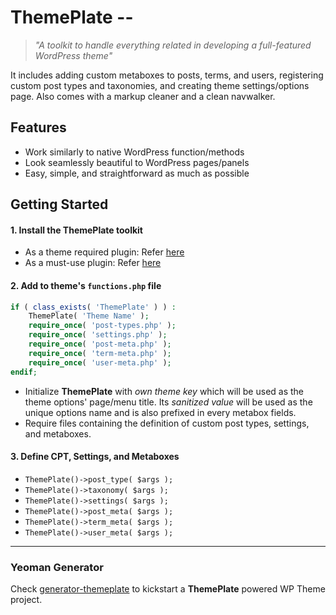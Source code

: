 # ThemePlate --
> *"A toolkit to handle everything related in developing a full-featured WordPress theme"*

It includes adding custom metaboxes to posts, terms, and users, registering custom post types and taxonomies, and creating theme settings/options page. Also comes with a markup cleaner and a clean navwalker.

## Features
- Work similarly to native WordPress function/methods
- Look seamlessly beautiful to WordPress pages/panels
- Easy, simple, and straightforward as much as possible

## Getting Started
#### 1. Install the ThemePlate toolkit
- As a theme required plugin: Refer [here](http://tgmpluginactivation.com/installation/)
- As a must-use plugin: Refer [here](https://codex.wordpress.org/Must_Use_Plugins)

#### 2. Add to theme's `functions.php` file
```php
if ( class_exists( 'ThemePlate' ) ) :
	ThemePlate( 'Theme Name' );
	require_once( 'post-types.php' );
	require_once( 'settings.php' );
	require_once( 'post-meta.php' );
	require_once( 'term-meta.php' );
	require_once( 'user-meta.php' );
endif;
```
- Initialize **ThemePlate** with *own theme key* which will be used as the theme options' page/menu title. Its *sanitized value* will be used as the unique options name and is also prefixed in every metabox fields.
- Require files containing the definition of custom post types, settings, and metaboxes.

#### 3. Define CPT, Settings, and Metaboxes
- `ThemePlate()->post_type( $args );`
- `ThemePlate()->taxonomy( $args );`
- `ThemePlate()->settings( $args );`
- `ThemePlate()->post_meta( $args );`
- `ThemePlate()->term_meta( $args );`
- `ThemePlate()->user_meta( $args );`

---
### Yeoman Generator
Check [generator-themeplate](https://www.npmjs.com/package/generator-themeplate) to kickstart a **ThemePlate** powered WP Theme project.
